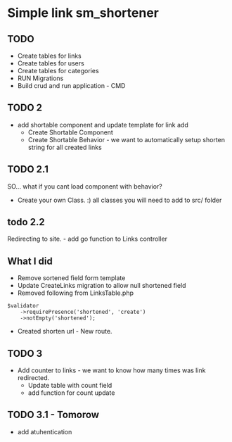 # Simple link sm_shortener

## TODO

* Create tables for links
* Create tables for users
* Create tables for categories
* RUN Migrations
* Build crud and run application - CMD

## TODO 2

* add shortable component and update template for link add
    * Create Shortable Component
    * Create Shortable Behavior - we want to automatically setup shorten string for all created links

## TODO 2.1

SO... what if you cant load component with behavior?

* Create your own Class. :) all classes you will need to add to src/ folder

## todo 2.2

Redirecting to site. - add go function to Links controller

## What I did

* Remove sortened field form template
* Update CreateLinks migration to allow null shortened field
* Removed following from LinksTable.php

```
$validator
    ->requirePresence('shortened', 'create')
    ->notEmpty('shortened');
```

* Created shorten url - New route.

## TODO 3

* Add counter to links - we want to know how many times was link redirected.
    * Update table with count field
    * add function for count update

## TODO 3.1 - Tomorow

* add atuhentication
